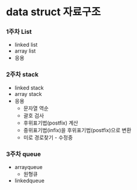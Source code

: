# data struct 자료구조 #

### 1주차 List ###
* linked list
* array list
* 응용

### 2주차 stack ###
* linked stack
* array stack
* 응용
	* 문자열 역순
	* 괄호 검사
	* 후위표기법(postfix) 계산
	* 중위표기법(infix)을 후위표기법(postfix)으로 변환
	* 미로 경로찾기 - 수정중


### 3주차 queue ###
* arrayqueue
	- 원형큐
* linkedqueue